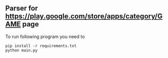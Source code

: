 ## Parser for https://play.google.com/store/apps/category/GAME page
To run following program you need to
```git clone [this repo]
pip install -r requirements.txt 
python main.py
```
